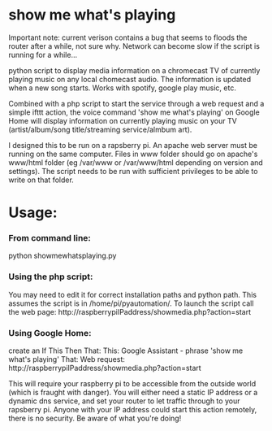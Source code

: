 # show me what's playing
Important note: current verison contains a bug that seems to floods the router after a while, not sure why. Network can become slow if the script is running for a while...

python script to display media information on a chromecast TV of currently playing music on any local chomecast audio. The information is updated when a new song starts. Works with spotify, google play music, etc.

Combined with a php script to start the service through a web request and a simple ifttt action, the voice command 'show me what's playing' on Google Home will display information on currently playing music on your TV (artist/album/song title/streaming service/almbum art).


I designed this to be run on a rapsberry pi. An apache web server must be running on the same computer. Files in www folder should go on apache's www/html folder (eg /var/www or /var/www/html depending on version and settings). The script needs to be run with sufficient privileges to be able to write on that folder.


# Usage:
### From command line:
 python showmewhatsplaying.py

### Using the php script:

You may need to edit it for correct installation paths and python path. This assumes the script is in /home/pi/pyautomation/.
To launch the script call the web page:
 http://raspberrypiIPaddress/showmedia.php?action=start

### Using Google Home: 

create an If This Then That:
 This: Google Assistant - phrase 'show me what's playing'
 That: Web request: http://raspberrypiIPaddress/showmedia.php?action=start 

This will require your raspberry pi to be accessible from the outside world (which is fraught with danger). You will either need a static IP address or a dynamic dns service, and set your router to let traffic through to your rapsberry pi. Anyone with your IP address could start this action remotely, there is no security. Be aware of what you're doing!

